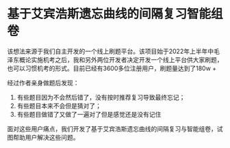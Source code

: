 # 基于艾宾浩斯遗忘曲线的间隔复习智能组卷


该想法来源于我们自主开发的一个线上刷题平台。该项目始于2022年上半年中毛泽东概论实施机考之后，我和另外两位开发者决定开发一个线上平台供大家刷题，也可以习惯机考的形式。目前已经有3600多位注册用户，刷题量达到了180w +


经过作者亲身做题后发现：
1. 有些题目因为不会然后错了，没有按时推荐复习导致最终忘记；
2. 有些题目本来不会但是猜对了；
3. 有些题目做错了又做了一遍对了但是感觉还是没有记住

面对这些用户痛点，我们开发了基于艾宾浩斯遗忘曲线的间隔复习与智能组卷，试图帮助用户解决这些问题。

